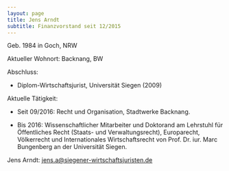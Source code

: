 ```yaml
---
layout: page
title: Jens Arndt
subtitle: Finanzvorstand seit 12/2015
---
```


Geb. 1984 in Goch, NRW

Aktueller Wohnort: Backnang, BW

Abschluss:

  * Diplom-Wirtschaftsjurist, Universität Siegen (2009)

Aktuelle Tätigkeit:

  * Seit 09/2016: Recht und Organisation, Stadtwerke Backnang.

  * Bis 2016: Wissenschaftlicher Mitarbeiter und Doktorand am Lehrstuhl für Öffentliches Recht (Staats- und Verwaltungsrecht), Europarecht, Völkerrecht und Internationales Wirtschaftsrecht von Prof. Dr. iur. Marc Bungenberg an der Universität Siegen.


Jens Arndt: <jens.a@siegener-wirtschaftsjuristen.de>
